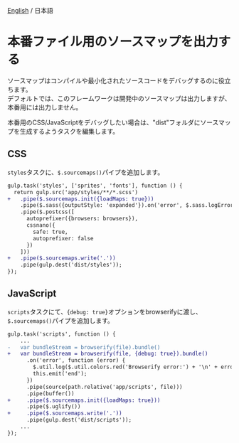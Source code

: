 [English](../help/sourcemaps.md) / 日本語

# 本番ファイル用のソースマップを出力する

ソースマップはコンパイルや最小化されたソースコードをデバッグするのに役立ちます。  
デフォルトでは、このフレームワークは開発中のソースマップは出力しますが、本番用には出力しません。

本番用のCSS/JavaScriptをデバッグしたい場合は、"dist"フォルダにソースマップを生成するようタスクを編集します。

## CSS
`styles`タスクに、`$.sourcemaps()`パイプを追加します。

```diff
gulp.task('styles', ['sprites', 'fonts'], function () {
  return gulp.src('app/styles/**/*.scss')
+   .pipe($.sourcemaps.init({loadMaps: true}))
    .pipe($.sass({outputStyle: 'expanded'}).on('error', $.sass.logError))
    .pipe($.postcss([
      autoprefixer({browsers: browsers}),
      cssnano({
        safe: true,
        autoprefixer: false
      })
    ]))
+   .pipe($.sourcemaps.write('.'))
    .pipe(gulp.dest('dist/styles'));
});
```

## JavaScript
`scripts`タスクにて、`{debug: true}`オプションをbrowserifyに渡し、`$.sourcemaps()`パイプを追加します。

```diff
gulp.task('scripts', function () {
    ...
-   var bundleStream = browserify(file).bundle()
+   var bundleStream = browserify(file, {debug: true}).bundle()
      .on('error', function (error) {
        $.util.log($.util.colors.red('Browserify error:') + '\n' + error.message);
        this.emit('end');
      })
      .pipe(source(path.relative('app/scripts', file)))
      .pipe(buffer())
+     .pipe($.sourcemaps.init({loadMaps: true}))
      .pipe($.uglify())
+     .pipe($.sourcemaps.write('.'))
      .pipe(gulp.dest('dist/scripts'));
    ...
});
```
